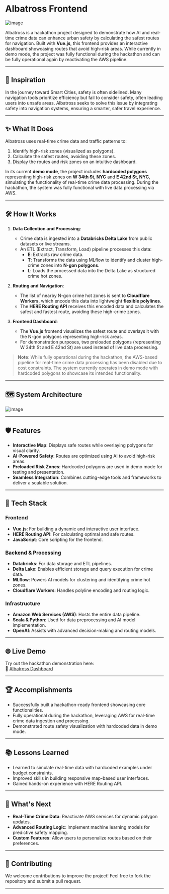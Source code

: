 # Albatross Frontend

![image](https://github.com/user-attachments/assets/57325307-b553-435e-967f-b73043a24650)

Albatross is a hackathon project designed to demonstrate how AI and real-time crime data can enhance urban safety by calculating the safest routes for navigation. Built with **Vue.js**, this frontend provides an interactive dashboard showcasing routes that avoid high-risk areas. While currently in demo mode, the project was fully functional during the hackathon and can be fully operational again by reactivating the AWS pipeline.

---

## 🌟 Inspiration

In the journey toward Smart Cities, safety is often sidelined. Many navigation tools prioritize efficiency but fail to consider safety, often leading users into unsafe areas. Albatross seeks to solve this issue by integrating safety into navigation systems, ensuring a smarter, safer travel experience.

---

## ✨ What It Does

Albatross uses real-time crime data and traffic patterns to:
1. Identify high-risk zones (visualized as polygons).
2. Calculate the safest routes, avoiding these zones.
3. Display the routes and risk zones on an intuitive dashboard.

In its current **demo mode**, the project includes **hardcoded polygons** representing high-risk zones on **W 34th St, NYC** and **E 42nd St, NYC**, simulating the functionality of real-time crime data processing. During the hackathon, the system was fully functional with live data processing via AWS.

---

## 🛠 How It Works

1. **Data Collection and Processing**:
   - Crime data is ingested into a **Databricks Delta Lake** from public datasets or live streams.
   - An ETL (Extract, Transform, Load) pipeline processes this data:
     - **E**: Extracts raw crime data.
     - **T**: Transforms the data using MLflow to identify and cluster high-crime zones into **N-gon polygons**.
     - **L**: Loads the processed data into the Delta Lake as structured crime hot zones.

2. **Routing and Navigation**:
   - The list of nearby N-gon crime hot zones is sent to **Cloudflare Workers**, which encode this data into lightweight **flexible polylines**.
   - The **HERE Routing API** receives this encoded data and calculates the safest and fastest route, avoiding these high-crime zones.

3. **Frontend Dashboard**:
   - The **Vue.js** frontend visualizes the safest route and overlays it with the N-gon polygons representing high-risk areas.
   - For demonstration purposes, two preloaded polygons (representing W 34th St and E 42nd St) are used instead of live data processing.

> **Note**: While fully operational during the hackathon, the AWS-based pipeline for real-time crime data processing has been disabled due to cost constraints. The system currently operates in demo mode with hardcoded polygons to showcase its intended functionality.

---

## 🗺️ System Architecture

![image](https://github.com/user-attachments/assets/49d2be29-0a19-4414-be18-914bf2e5c9f0)

---

## 🛡️ Features

- **Interactive Map**: Displays safe routes while overlaying polygons for visual clarity.  
- **AI-Powered Safety**: Routes are optimized using AI to avoid high-risk areas.  
- **Preloaded Risk Zones**: Hardcoded polygons are used in demo mode for testing and presentation.  
- **Seamless Integration**: Combines cutting-edge tools and frameworks to deliver a scalable solution.  

---

## 🚀 Tech Stack

### Frontend
- **Vue.js**: For building a dynamic and interactive user interface.
- **HERE Routing API**: For calculating optimal and safe routes.
- **JavaScript**: Core scripting for the frontend.

### Backend & Processing
- **Databricks**: For data storage and ETL pipelines.
- **Delta Lake**: Enables efficient storage and query execution for crime data.
- **MLflow**: Powers AI models for clustering and identifying crime hot zones.
- **Cloudflare Workers**: Handles polyline encoding and routing logic.

### Infrastructure
- **Amazon Web Services (AWS)**: Hosts the entire data pipeline.
- **Scala & Python**: Used for data preprocessing and AI model implementation.
- **OpenAI**: Assists with advanced decision-making and routing models.

---

## 🌐 Live Demo

Try out the hackathon demonstration here:  
🔗 [Albatross Dashboard](https://albatross-hack.netlify.app)

---

## 🏆 Accomplishments

- Successfully built a hackathon-ready frontend showcasing core functionalities.  
- Fully operational during the hackathon, leveraging AWS for real-time crime data ingestion and processing.  
- Demonstrated route safety visualization with hardcoded data in demo mode.  

---

## 📚 Lessons Learned

- Learned to simulate real-time data with hardcoded examples under budget constraints.  
- Improved skills in building responsive map-based user interfaces.  
- Gained hands-on experience with HERE Routing API.  

---

## 🌟 What's Next

- **Real-Time Crime Data**: Reactivate AWS services for dynamic polygon updates.  
- **Advanced Routing Logic**: Implement machine learning models for predictive safety mapping.  
- **Custom Features**: Allow users to personalize routes based on their preferences.  

---

## 🤝 Contributing

We welcome contributions to improve the project! Feel free to fork the repository and submit a pull request.

---
